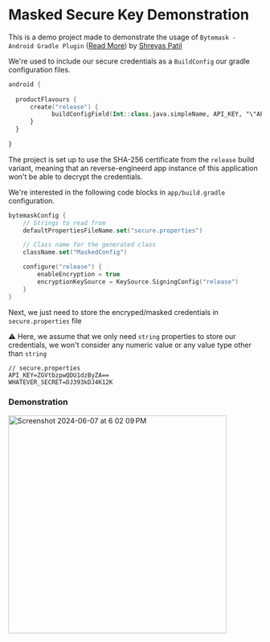 # Masked Secure Key Demonstration

This is a demo project made to demonstrate the usage of `Bytemask - Android Gradle Plugin` ([Read More](https://patilshreyas.github.io/bytemask/introduction.html)) by [Shreyas Patil](https://github.com/PatilShreyas)

We're used to include our secure credentials as a `BuildConfig` our gradle configuration files. 

```kts
android {
  
  productFlavours {
      create("release") {
            buildConfigField(Int::class.java.simpleName, API_KEY, "\"API KEY VALUE\"")
      }
  }
  
}
```

The project is set up to use the SHA-256 certificate from the `release` build variant, meaning that an reverse-engineerd app instance of this application won't be able to decrypt the credentials.

We're interested in the following code blocks in `app/build.gradle` configuration.

```kotlin
bytemaskConfig {
    // Strings to read from
    defaultPropertiesFileName.set("secure.properties")

    // Class name for the generated class
    className.set("MaskedConfig")

    configure("release") {
        enableEncryption = true
        encryptionKeySource = KeySource.SigningConfig("release")
    }
}
```

Next, we just need to store the encryped/masked credentials in `secure.properties` file

⚠️ Here, we assume that we only need `string` properties to store our credentials, we won't consider any numeric value or any value type other than `string`

```env
// secure.properties
API_KEY=ZGVtbzpwQDU1dzByZA==
WHATEVER_SECRET=DJ393kDJ4K12K
```

### Demonstration
<img width="434" alt="Screenshot 2024-06-07 at 6 02 09 PM" src="https://github.com/NaingAungLuu/masked-secure-keys-demo/assets/45328771/ebdec5aa-63ca-4236-be5e-566d5a965b9a">
